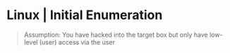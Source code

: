 # Linux | Initial Enumeration
> Assumption: You have hacked into the target box but only have low-level (user) access via the user


